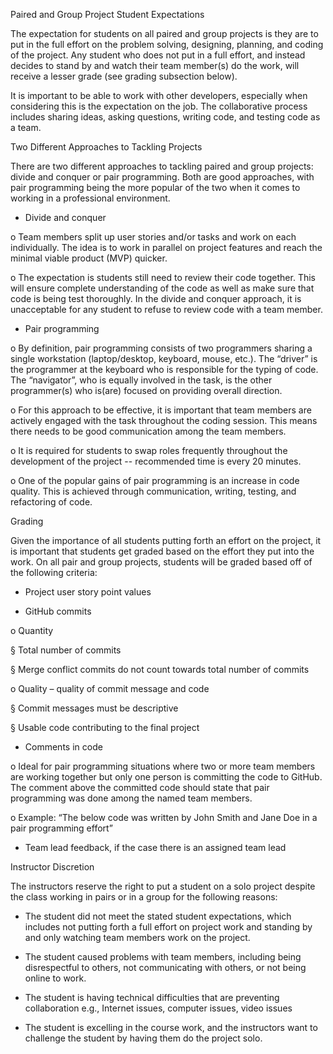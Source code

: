 Paired and Group Project Student Expectations

The expectation for students on all paired and group projects is they are to put in the full effort on the problem solving, designing, planning, and coding of the project. Any student who does not put in a full effort, and instead decides to stand by and watch their team member(s) do the work, will receive a lesser grade (see grading subsection below).

It is important to be able to work with other developers, especially when considering this is the expectation on the job. The collaborative process includes sharing ideas, asking questions, writing code, and testing code as a team.

Two Different Approaches to Tackling Projects

There are two different approaches to tackling paired and group projects: divide and conquer or pair programming. Both are good approaches, with pair programming being the more popular of the two when it comes to working in a professional environment.

- Divide and conquer

o Team members split up user stories and/or tasks and work on each individually. The idea is to work in parallel on project features and reach the minimal viable product (MVP) quicker.

o The expectation is students still need to review their code together. This will ensure complete understanding of the code as well as make sure that code is being test thoroughly. In the divide and conquer approach, it is unacceptable for any student to refuse to review code with a team member.

- Pair programming

o By definition, pair programming consists of two programmers sharing a single workstation (laptop/desktop, keyboard, mouse, etc.). The “driver” is the programmer at the keyboard who is responsible for the typing of code. The “navigator”, who is equally involved in the task, is the other programmer(s) who is(are) focused on providing overall direction.

o For this approach to be effective, it is important that team members are actively engaged with the task throughout the coding session. This means there needs to be good communication among the team members.

o It is required for students to swap roles frequently throughout the development of the project -- recommended time is every 20 minutes.

o One of the popular gains of pair programming is an increase in code quality. This is achieved through communication, writing, testing, and refactoring of code.

Grading

Given the importance of all students putting forth an effort on the project, it is important that students get graded based on the effort they put into the work. On all pair and group projects, students will be graded based off of the following criteria:

- Project user story point values

- GitHub commits

o Quantity

§ Total number of commits

§ Merge conflict commits do not count towards total number of commits

o Quality – quality of commit message and code

§ Commit messages must be descriptive

§ Usable code contributing to the final project

- Comments in code

o Ideal for pair programming situations where two or more team members are working together but only one person is committing the code to GitHub. The comment above the committed code should state that pair programming was done among the named team members.

o Example: “The below code was written by John Smith and Jane Doe in a pair programming effort”

- Team lead feedback, if the case there is an assigned team lead

Instructor Discretion

The instructors reserve the right to put a student on a solo project despite the class working in pairs or in a group for the following reasons:

- The student did not meet the stated student expectations, which includes not putting forth a full effort on project work and standing by and only watching team members work on the project.

- The student caused problems with team members, including being disrespectful to others, not communicating with others, or not being online to work.

- The student is having technical difficulties that are preventing collaboration e.g., Internet issues, computer issues, video issues

- The student is excelling in the course work, and the instructors want to challenge the student by having them do the project solo.
